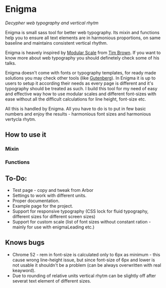 # Enigma

_Decypher web typography and vertical rhytm_

Enigma is small sass tool for better web typography. Its mixin and functions help you to ensure all text elements are in harmonious proportions, on same baseline and maintains consistent vertical rhythm.

Enigma is heavely inspired by [Modular Scale](http://www.modularscale.com/) from [Tim Brown](https://twitter.com/nicewebtype). If you want to know more about web typography you should definetely check some of his talks.

Enigma doesn't come with fonts or typography templates, for ready made solutions you may check other tools (like [Gutenberg](https://matejlatin.github.io/Gutenberg/)). In Enigma it is up to users to setup it according their needs as every page is different and it's typography should be treated as such. I build this tool for my need of easy and effective way how to use modular scales and different font-sizes with ease without all the difficult calculations for line height, font-size etc.

All this is handled by Enigma. All you have to do is to put in few basic numbers and enjoy the results - harmonious font sizes and harmonious vertycla rhytm.

## How to use it



### Mixin

### Functions



## To-Do:

- Test page - copy and tweak from Arbor
- Settings to work with different units.
- Proper documentation.
- Example page for the project.
- Support for responsive typography (CSS lock for fluid typography, different sizes for different screen sizes)
- Support for custom scale (list of font sizes without constant ration - mainly for use with enigmaLeading etc.)

## Knows bugs

- Chrome 52 - rem in font-size is calculated only to 6px as minimum - this cause wrong line-height issue, but since font-size of 6px and lower is not usable it shouldn't be a problem (can be always overwritten with real keayword).
- Due to rounding of relative units vertical rhytm can be slightly off after severat text element of different sizes.


